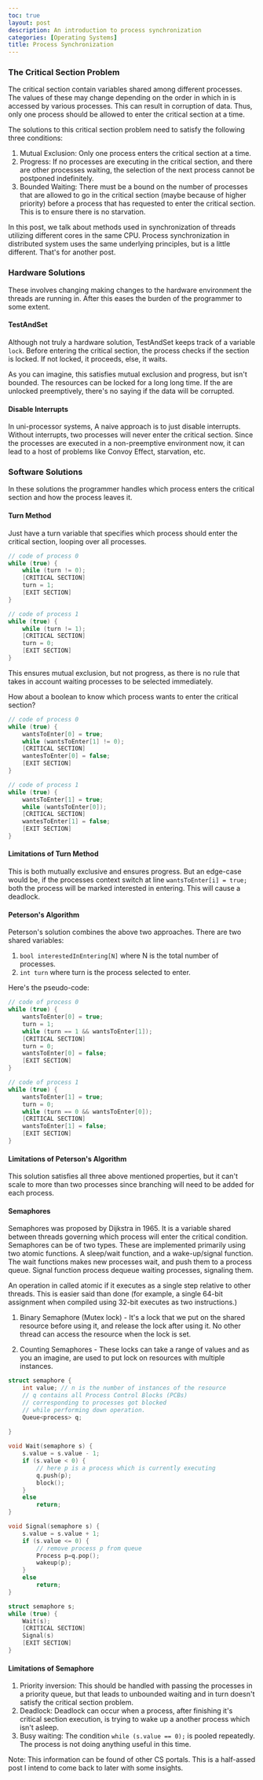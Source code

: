 ```yaml
---
toc: true
layout: post
description: An introduction to process synchronization
categories: [Operating Systems]
title: Process Synchronization
---
```

### The Critical Section Problem

The critical section contain variables shared among different processes. The values of these may change
depending on the order in which in is accessed by various processes. This can result in corruption of data. Thus, only one process should
be allowed to enter the critical section at a time.

The solutions to this critical section problem need to satisfy the following three conditions:

1. Mutual Exclusion: Only one process enters the critical section at a time.
2. Progress: If no processes are executing in the critical section, and there are other processes waiting, the selection of the next process
cannot be postponed indefinitely.
3. Bounded Waiting: There must be a bound on the number of processes that are allowed to go in the critical section (maybe because of higher priority) before a process that has requested to enter the critical section. This is to ensure there is no starvation.

In this post, we talk about methods used in synchronization of threads utilizing different cores in the same CPU. Process synchronization in distributed system uses the same underlying principles, but is a little different. That's for another post.

### Hardware Solutions

These involves changing making changes to the hardware environment the threads are running in. After this eases the burden of the programmer to some extent.

#### TestAndSet

Although not truly a hardware solution, TestAndSet keeps track of a variable `lock`. Before entering the critical section, the process checks if the
section is locked. If not locked, it proceeds, else, it waits.

As you can imagine, this satisfies mutual exclusion and progress, but isn't bounded. The resources can be locked for a long long time. If the are
unlocked preemptively, there's no saying if the data will be corrupted.

#### Disable Interrupts

In uni-processor systems, A naive approach is to just disable interrupts. Without interrupts, two processes will never enter the critical section. Since the processes are executed in a non-preemptive environment now, it can lead to a host of problems like Convoy Effect, starvation, etc.

### Software Solutions

In these solutions the programmer handles which process enters the critical section and how the process leaves it.

#### Turn Method

Just have a turn variable that specifies which process should enter the critical section, looping over all processes.

```c
// code of process 0
while (true) {
    while (turn != 0);
    [CRITICAL SECTION]
    turn = 1;
    [EXIT SECTION]
}
```

```c
// code of process 1
while (true) {
    while (turn != 1);
    [CRITICAL SECTION]
    turn = 0;
    [EXIT SECTION]
}
```

This ensures mutual exclusion, but not progress, as there is no rule that takes in account waiting processes to be selected immediately.

How about a boolean to know which process wants to enter the critical section?

```c
// code of process 0
while (true) {
    wantsToEnter[0] = true;
    while (wantsToEnter[1] != 0);
    [CRITICAL SECTION]
    wantesToEnter[0] = false;
    [EXIT SECTION]
}
```

```c
// code of process 1
while (true) {
    wantsToEnter[1] = true;
    while (wantsToEnter[0]);
    [CRITICAL SECTION]
    wantesToEnter[1] = false;
    [EXIT SECTION]
}
```

#### Limitations of Turn Method

This is both mutually exclusive and ensures progress. But an edge-case would be, if the processes context switch at line `wantsToEnter[i] = true;`
both the process will be marked interested in entering. This will cause a deadlock.

#### Peterson's Algorithm

Peterson's solution combines the above two approaches. There are two shared variables:

1. `bool interestedInEntering[N]` where N is the total number of processes.
2. `int turn` where turn is the process selected to enter.

Here's the pseudo-code:

```c
// code of process 0
while (true) {
    wantsToEnter[0] = true;
    turn = 1;
    while (turn == 1 && wantsToEnter[1]);
    [CRITICAL SECTION]
    turn = 0;
    wantsToEnter[0] = false;
    [EXIT SECTION]
}
```

```c
// code of process 1
while (true) {
    wantsToEnter[1] = true;
    turn = 0;
    while (turn == 0 && wantsToEnter[0]);
    [CRITICAL SECTION]
    wantsToEnter[1] = false;
    [EXIT SECTION]
}
```

#### Limitations of Peterson's Algorithm

This solution satisfies all three above mentioned properties, but it can't scale to more than two processes since branching will need to be added
for each process.

#### Semaphores

Semaphores was proposed by Dijkstra in 1965. It is a variable shared between threads governing which process will enter the critical condition.
Semaphores can be of two types. These are implemented primarily using two atomic functions. A sleep/wait function, and a wake-up/signal function. The wait functions makes new processes wait, and push them to a process queue. Signal function process dequeue waiting processes, signaling them.

An operation in called atomic if it executes as a single step relative to other threads. This is easier said than done (for example, a single 64-bit assignment when compiled using 32-bit executes as two instructions.)

1. Binary Semaphore (Mutex lock) - It's a lock that we put on the shared resource before using it, and release the lock after using it. No other thread can access
the resource when the lock is set.

2. Counting Semaphores - These locks can take a range of values and as you an imagine, are used to put lock on resources with multiple instances.

```c
struct semaphore {
    int value; // n is the number of instances of the resource
    // q contains all Process Control Blocks (PCBs)
    // corresponding to processes got blocked
    // while performing down operation.
    Queue<process> q;
 
}

void Wait(semaphore s) {
    s.value = s.value - 1;
    if (s.value < 0) {
        // here p is a process which is currently executing
        q.push(p);
        block();
    }
    else
        return;
}

void Signal(semaphore s) {
    s.value = s.value + 1;
    if (s.value <= 0) {
        // remove process p from queue
        Process p=q.pop();
        wakeup(p);
    }
    else
        return;
}

struct semaphore s;
while (true) {
    Wait(s);
    [CRITICAL SECTION]
    Signal(s)
    [EXIT SECTION]
}
```

#### Limitations of Semaphore

1. Priority inversion: This should be handled with passing the processes in a priority queue, but that leads to unbounded waiting and in turn doesn't satisfy the critical section
problem.
2. Deadlock: Deadlock can occur when a process, after finishing it's critical section execution, is trying to wake up a another process which isn't asleep.
3. Busy waiting: The condition `while (s.value == 0);` is pooled repeatedly. The process is not doing anything useful in this time.

Note: This information can be found of other CS portals. This is a half-assed post I intend to come back to later with some insights.
